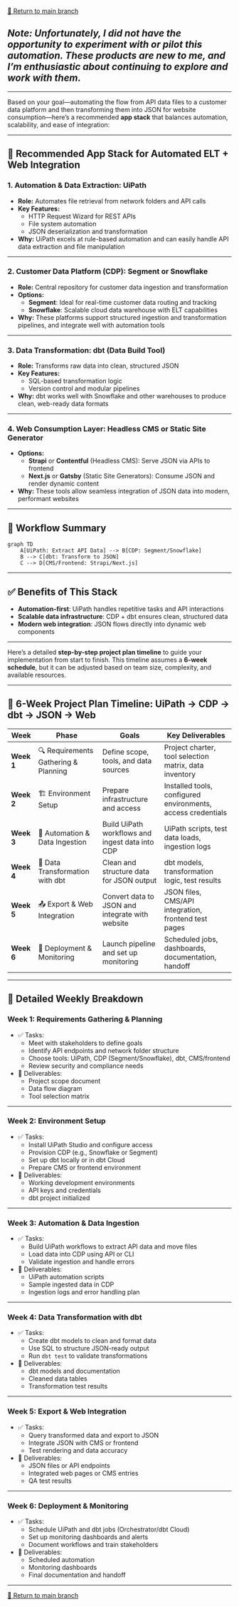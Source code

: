 [📄 Return to main branch](https://github.com/rhorn-rm-gh/rhorn-rm-app-project/blob/main/README-Main.md)

## _Note: Unfortunately, I did not have the opportunity to experiment with or pilot this automation. These products are new to me, and I’m enthusiastic about continuing to explore and work with them._

---

Based on your goal—automating the flow from API data files to a customer data platform and then transforming them into JSON for website consumption—here’s a recommended **app stack** that balances automation, scalability, and ease of integration:

---

## 🧱 Recommended App Stack for Automated ELT + Web Integration

### 1. **Automation & Data Extraction: UiPath**
- **Role:** Automates file retrieval from network folders and API calls
- **Key Features:**
  - HTTP Request Wizard for REST APIs
  - File system automation
  - JSON deserialization and transformation
- **Why:** UiPath excels at rule-based automation and can easily handle API data extraction and file manipulation

---

### 2. **Customer Data Platform (CDP): Segment or Snowflake**
- **Role:** Central repository for customer data ingestion and transformation
- **Options:**
  - **Segment**: Ideal for real-time customer data routing and tracking
  - **Snowflake**: Scalable cloud data warehouse with ELT capabilities
- **Why:** These platforms support structured ingestion and transformation pipelines, and integrate well with automation tools

---

### 3. **Data Transformation: dbt (Data Build Tool)**
- **Role:** Transforms raw data into clean, structured JSON
- **Key Features:**
  - SQL-based transformation logic
  - Version control and modular pipelines
- **Why:** dbt works well with Snowflake and other warehouses to produce clean, web-ready data formats

---

### 4. **Web Consumption Layer: Headless CMS or Static Site Generator**
- **Options:**
  - **Strapi** or **Contentful** (Headless CMS): Serve JSON via APIs to frontend
  - **Next.js** or **Gatsby** (Static Site Generators): Consume JSON and render dynamic content
- **Why:** These tools allow seamless integration of JSON data into modern, performant websites

---

## 🔄 Workflow Summary

```mermaid
graph TD
    A[UiPath: Extract API Data] --> B[CDP: Segment/Snowflake]
    B --> C[dbt: Transform to JSON]
    C --> D[CMS/Frontend: Strapi/Next.js]
```

---

## ✅ Benefits of This Stack
- **Automation-first**: UiPath handles repetitive tasks and API interactions
- **Scalable data infrastructure**: CDP + dbt ensures clean, structured data
- **Modern web integration**: JSON flows directly into dynamic web components

---

Here’s a detailed **step-by-step project plan timeline** to guide your implementation from start to finish. This timeline assumes a **6-week schedule**, but it can be adjusted based on team size, complexity, and available resources.

---

## 📅 6-Week Project Plan Timeline: UiPath → CDP → dbt → JSON → Web

| **Week** | **Phase** | **Goals** | **Key Deliverables** |
|----------|-----------|-----------|-----------------------|
| **Week 1** | 🔍 Requirements Gathering & Planning | Define scope, tools, and data sources | Project charter, tool selection matrix, data inventory |
| **Week 2** | 🏗️ Environment Setup | Prepare infrastructure and access | Installed tools, configured environments, access credentials |
| **Week 3** | 🔄 Automation & Data Ingestion | Build UiPath workflows and ingest data into CDP | UiPath scripts, test data loads, ingestion logs |
| **Week 4** | 🧪 Data Transformation with dbt | Clean and structure data for JSON output | dbt models, transformation logic, test results |
| **Week 5** | 📤 Export & Web Integration | Convert data to JSON and integrate with website | JSON files, CMS/API integration, frontend test pages |
| **Week 6** | 🚀 Deployment & Monitoring | Launch pipeline and set up monitoring | Scheduled jobs, dashboards, documentation, handoff |

---

## 🧭 Detailed Weekly Breakdown

### **Week 1: Requirements Gathering & Planning**
- ✅ Tasks:
  - Meet with stakeholders to define goals
  - Identify API endpoints and network folder structure
  - Choose tools: UiPath, CDP (Segment/Snowflake), dbt, CMS/frontend
  - Review security and compliance needs
- 📌 Deliverables:
  - Project scope document
  - Data flow diagram
  - Tool selection matrix

---

### **Week 2: Environment Setup**
- ✅ Tasks:
  - Install UiPath Studio and configure access
  - Provision CDP (e.g., Snowflake or Segment)
  - Set up dbt locally or in dbt Cloud
  - Prepare CMS or frontend environment
- 📌 Deliverables:
  - Working development environments
  - API keys and credentials
  - dbt project initialized

---

### **Week 3: Automation & Data Ingestion**
- ✅ Tasks:
  - Build UiPath workflows to extract API data and move files
  - Load data into CDP using API or CLI
  - Validate ingestion and handle errors
- 📌 Deliverables:
  - UiPath automation scripts
  - Sample ingested data in CDP
  - Ingestion logs and error handling plan

---

### **Week 4: Data Transformation with dbt**
- ✅ Tasks:
  - Create dbt models to clean and format data
  - Use SQL to structure JSON-ready output
  - Run `dbt test` to validate transformations
- 📌 Deliverables:
  - dbt models and documentation
  - Cleaned data tables
  - Transformation test results

---

### **Week 5: Export & Web Integration**
- ✅ Tasks:
  - Query transformed data and export to JSON
  - Integrate JSON with CMS or frontend
  - Test rendering and data accuracy
- 📌 Deliverables:
  - JSON files or API endpoints
  - Integrated web pages or CMS entries
  - QA test results

---

### **Week 6: Deployment & Monitoring**
- ✅ Tasks:
  - Schedule UiPath and dbt jobs (Orchestrator/dbt Cloud)
  - Set up monitoring dashboards and alerts
  - Document workflows and train stakeholders
- 📌 Deliverables:
  - Scheduled automation
  - Monitoring dashboards
  - Final documentation and handoff

---

[📄 Return to main branch](https://github.com/rhorn-rm-gh/rhorn-rm-app-project/blob/main/README-Main.md)
